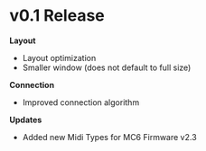 # v0.1 Release

__Layout__
  * Layout optimization
  * Smaller window (does not default to full size)

__Connection__
  * Improved connection algorithm

__Updates__
  * Added new Midi Types for MC6 Firmware v2.3

